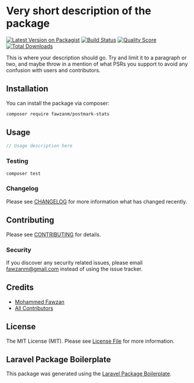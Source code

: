 # Very short description of the package

[![Latest Version on Packagist](https://img.shields.io/packagist/v/fawzanm/postmark-stats.svg?style=flat-square)](https://packagist.org/packages/fawzanm/postmark-stats)
[![Build Status](https://img.shields.io/travis/fawzanm/postmark-stats/master.svg?style=flat-square)](https://travis-ci.org/fawzanm/postmark-stats)
[![Quality Score](https://img.shields.io/scrutinizer/g/fawzanm/postmark-stats.svg?style=flat-square)](https://scrutinizer-ci.com/g/fawzanm/postmark-stats)
[![Total Downloads](https://img.shields.io/packagist/dt/fawzanm/postmark-stats.svg?style=flat-square)](https://packagist.org/packages/fawzanm/postmark-stats)

This is where your description should go. Try and limit it to a paragraph or two, and maybe throw in a mention of what PSRs you support to avoid any confusion with users and contributors.

## Installation

You can install the package via composer:

```bash
composer require fawzanm/postmark-stats
```

## Usage

``` php
// Usage description here
```

### Testing

``` bash
composer test
```

### Changelog

Please see [CHANGELOG](CHANGELOG.md) for more information what has changed recently.

## Contributing

Please see [CONTRIBUTING](CONTRIBUTING.md) for details.

### Security

If you discover any security related issues, please email fawzanm@gmail.com instead of using the issue tracker.

## Credits

- [Mohammed Fawzan](https://github.com/fawzanm)
- [All Contributors](../../contributors)

## License

The MIT License (MIT). Please see [License File](LICENSE.md) for more information.

## Laravel Package Boilerplate

This package was generated using the [Laravel Package Boilerplate](https://laravelpackageboilerplate.com).